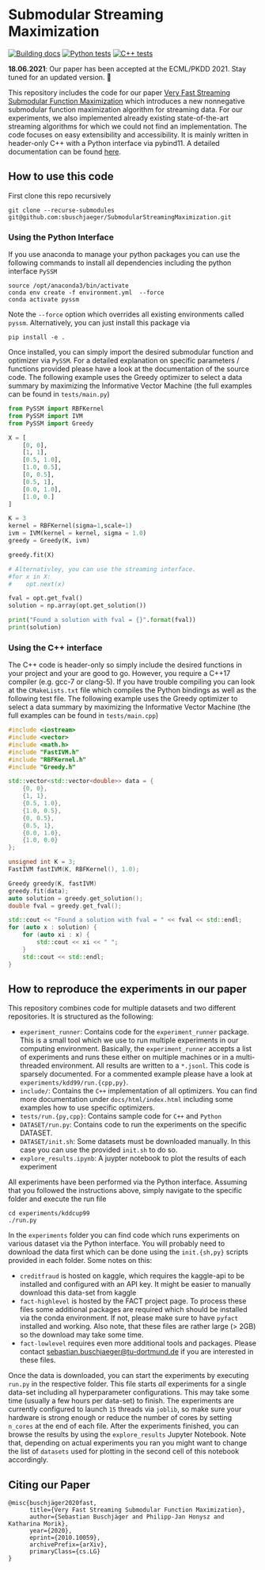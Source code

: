 # Submodular Streaming Maximization

[![Building docs](https://github.com/sbuschjaeger/SubmodularStreamingMaximization/actions/workflows/generate_docs.yml/badge.svg)](https://github.com/sbuschjaeger/SubmodularStreamingMaximization/actions/workflows/generate_docs.yml) 
[![Python tests](https://github.com/sbuschjaeger/SubmodularStreamingMaximization/actions/workflows/test_python.yml/badge.svg)](https://github.com/sbuschjaeger/SubmodularStreamingMaximization/actions/workflows/test_python.yml)
[![C++ tests](https://github.com/sbuschjaeger/SubmodularStreamingMaximization/actions/workflows/test_cpp.yml/badge.svg)](https://github.com/sbuschjaeger/SubmodularStreamingMaximization/actions/workflows/test_cpp.yml)

**18.06.2021**: Our paper has been accepted at the ECML/PKDD 2021. Stay tuned for an updated version. 🤩

This repository includes the code for our paper [Very Fast Streaming Submodular Function Maximization](https://arxiv.org/abs/2010.10059) which introduces a new  nonnegative submodular function maximization algorithm for streaming data. For our experiments, we also implemented already existing state-of-the-art streaming algorithms for which we could not find an implementation. The code focuses on easy extensibility and accessibility. It is mainly written in header-only C++ with a Python interface via pybind11. A detailed documentation can be found [here](https://sbuschjaeger.github.io/SubmodularStreamingMaximization/html/root.html). 

## How to use this code

First clone this repo recursively

    git clone --recurse-submodules git@github.com:sbuschjaeger/SubmodularStreamingMaximization.git 

### Using the Python Interface

If you use anaconda to manage your python packages you can use the following commands to install all dependencies including the python interface `PySSM` 
    
    source /opt/anaconda3/bin/activate 
    conda env create -f environment.yml  --force
    conda activate pyssm

Note the `--force` option which overrides all existing environments called `pyssm`. Alternatively, you can just install this package via

    pip install -e .

Once installed, you can simply import the desired submodular function and optimizer via `PySSM`. For a detailed explanation on specific parameters / functions provided please have a look at the documentation of the source code.
The following example uses the Greedy optimizer to select a data summary by maximizing the Informative Vector Machine (the full examples can be found in `tests/main.py`)

```python
from PySSM import RBFKernel
from PySSM import IVM
from PySSM import Greedy

X = [
    [0, 0],
    [1, 1],
    [0.5, 1.0],
    [1.0, 0.5],
    [0, 0.5],
    [0.5, 1],
    [0.0, 1.0],
    [1.0, 0.]
]    

K = 3
kernel = RBFKernel(sigma=1,scale=1)
ivm = IVM(kernel = kernel, sigma = 1.0)
greedy = Greedy(K, ivm)

greedy.fit(X)

# Alternativley, you can use the streaming interface. 
#for x in X:
#    opt.next(x)

fval = opt.get_fval()
solution = np.array(opt.get_solution())

print("Found a solution with fval = {}".format(fval))
print(solution)
```

### Using the C++ interface

The C++ code is header-only so simply include the desired functions in your project and your are good to go. However, you require a C++17 compiler (e.g. gcc-7 or clang-5). If you have trouble compiling you can look at the `CMakeLists.txt` file which compiles the Python bindings as well as the following test file. The following example uses the Greedy optimizer to select a data summary by maximizing the Informative Vector Machine (the full examples can be found in `tests/main.cpp`)

```cpp
#include <iostream>
#include <vector>
#include <math.h>
#include "FastIVM.h"
#include "RBFKernel.h"
#include "Greedy.h"

std::vector<std::vector<double>> data = {
    {0, 0},
    {1, 1},
    {0.5, 1.0},
    {1.0, 0.5},
    {0, 0.5},
    {0.5, 1},
    {0.0, 1.0},
    {1.0, 0.0}
};    

unsigned int K = 3;
FastIVM fastIVM(K, RBFKernel(), 1.0);

Greedy greedy(K, fastIVM)
greedy.fit(data);
auto solution = greedy.get_solution();
double fval = greedy.get_fval();

std::cout << "Found a solution with fval = " << fval << std::endl;
for (auto x : solution) {
    for (auto xi : x) {
        std::cout << xi << " ";
    }
    std::cout << std::endl;
}
```

## How to reproduce the experiments in our paper

This repository combines code for multiple datasets and two different repositories. It is structured as the following:

- `experiment_runner`: Contains code for the `experiment_runner` package. This is a small tool which we use to run multiple experiments in our computing environment. Basically, the `experiment_runner` accepts a list of experiments and runs these either on multiple machines or in a multi-threaded environment. All results are written to a `*.jsonl`. This code is sparsely documented. For a commented example please have a look at `experiments/kdd99/run.{cpp,py}`.
- `include/`: Contains the `C++` implementation of all optimizers. You can find more documentation under `docs/html/index.html` including some examples how to use specific optimizers.
- `tests/run.{py,cpp}`: Contains sample code for `C++` and `Python`
- `DATASET/run.py`: Contains code to run the experiments on the specific DATASET. 
- `DATASET/init.sh`: Some datasets must be downloaded manually. In this case you can use the provided `init.sh` to do so.
- `explore_results.ipynb`: A juypter notebook to plot the results of each experiment

All experiments have been performed via the Python interface. Assuming that you followed the instructions above, simply navigate to the specific folder and execute the run file
    
    cd experiments/kddcup99
    ./run.py

In the `experiments` folder you can find code which runs experiments on various dataset via the Python interface. You will probably need to download the data first which can be done using the `init.{sh,py}` scripts provided in each folder. Some notes on this:

- `creditfraud` is hosted on kaggle, which requires the kaggle-api to be installed and configured with an API key. It might be easier to manually download this data-set from kaggle
- `fact-highlevel` is hosted by the FACT project page. To process these files some additional packages are required which should be installed via the conda environment. If not, please make sure to have `pyfact` installed and working. Also note, that these files are rather large (> 2GB) so the download may take some time.
- `fact-lowlevel` requires even more additional tools and packages. Please contact sebastian.buschjaeger@tu-dortmund.de if you are interested in these files.

Once the data is downloaded, you can start the experiments by executing `run.py` in the respective folder. This file starts _all_ experiments for a single data-set including all hyperparameter configurations. This may take some time (usually a few hours per data-set) to finish. The experiments are currently configured to launch `15` threads via `joblib`, so make sure your hardware is strong enough or reduce the number of cores by setting `n_cores` at the end of each file. After the experiments finished, you can browse the results by using the `explore_results` Jupyter Notebook. Note that, depending on actual experiments you ran you might want to change the list of `datasets` used for plotting in the second cell of this notebook accordingly.

## Citing our Paper

    @misc{buschjäger2020fast,
          title={Very Fast Streaming Submodular Function Maximization}, 
          author={Sebastian Buschjäger and Philipp-Jan Honysz and Katharina Morik},
          year={2020},
          eprint={2010.10059},
          archivePrefix={arXiv},
          primaryClass={cs.LG}
    }
